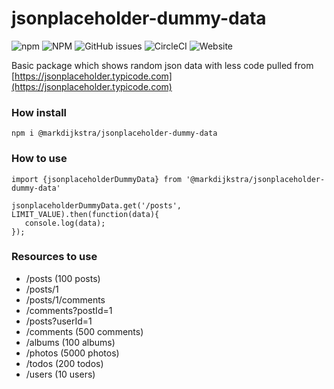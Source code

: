# jsonplaceholder-dummy-data

![npm](https://img.shields.io/npm/v/@markdijkstra/jsonplaceholder-dummy-data)
![NPM](https://img.shields.io/npm/l/@markdijkstra/jsonplaceholder-dummy-data)
![GitHub issues](https://img.shields.io/github/issues/MarkDijkstra/jsonplaceholder-dummy-data)
![CircleCI](https://img.shields.io/circleci/build/github/MarkDijkstra/jsonplaceholder-dummy-data)
![Website](https://img.shields.io/website?url=https%3A%2F%2Fjsonplaceholder.typicode.com%2F)

Basic package which shows random json data with less code pulled from [https://jsonplaceholder.typicode.com](https://jsonplaceholder.typicode.com)


### How install


```npm
npm i @markdijkstra/jsonplaceholder-dummy-data
```

### How to use

```
import {jsonplaceholderDummyData} from '@markdijkstra/jsonplaceholder-dummy-data'

jsonplaceholderDummyData.get('/posts', LIMIT_VALUE).then(function(data){
   console.log(data);
});
```

### Resources to use

* /posts	(100 posts)
* /posts/1
* /posts/1/comments
* /comments?postId=1
* /posts?userId=1
* /comments	(500 comments)
* /albums	(100 albums)
* /photos	(5000 photos)
* /todos    (200 todos)
* /users	(10 users)